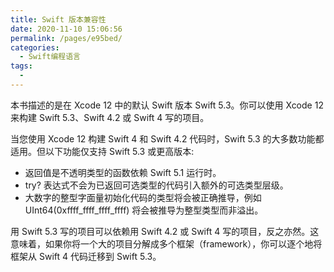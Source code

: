 ```yaml
---
title: Swift 版本兼容性
date: 2020-11-10 15:06:56
permalink: /pages/e95bed/
categories:
  - Swift编程语言
tags:
  - 
---
```


本书描述的是在 Xcode 12 中的默认 Swift 版本 Swift 5.3。你可以使用 Xcode 12 来构建 Swift 5.3、Swift 4.2 或 Swift 4 写的项目。

当您使用 Xcode 12 构建 Swift 4 和 Swift 4.2 代码时，Swift 5.3 的大多数功能都适用。但以下功能仅支持 Swift 5.3 或更高版本:

- 返回值是不透明类型的函数依赖 Swift 5.1 运行时。
- try? 表达式不会为已返回可选类型的代码引入额外的可选类型层级。
- 大数字的整型字面量初始化代码的类型将会被正确推导，例如 UInt64(0xffff_ffff_ffff_ffff) 将会被推导为整型类型而非溢出。

用 Swift 5.3 写的项目可以依赖用 Swift 4.2 或 Swift 4 写的项目，反之亦然。这意味着，如果你将一个大的项目分解成多个框架（framework），你可以逐个地将框架从 Swift 4 代码迁移到 Swift 5.3。
